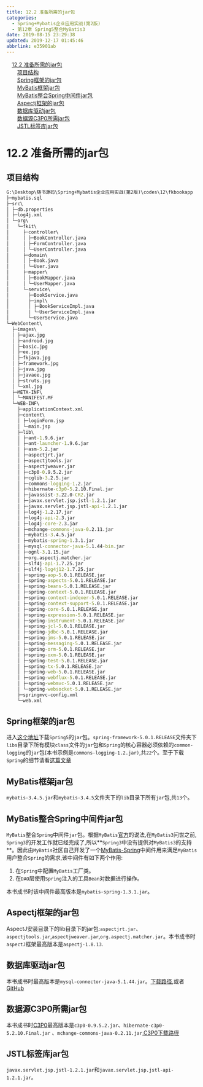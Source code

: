 ```yaml
---
title: 12.2 准备所需的jar包
categories: 
  - Spring+Mybatis企业应用实战(第2版)
  - 第12章 Spring5整合MyBatis3
date: 2019-08-15 23:29:38
updated: 2019-12-17 01:45:46
abbrlink: e35901ab
---
```

<div id='my_toc'><a href="/JavaReadingNotes/e35901ab/#12.2-准备所需的jar包" class="header_1">12.2 准备所需的jar包</a><br><a href="/JavaReadingNotes/e35901ab/#项目结构" class="header_2">项目结构</a><br><a href="/JavaReadingNotes/e35901ab/#Spring框架的jar包" class="header_2">Spring框架的jar包</a><br><a href="/JavaReadingNotes/e35901ab/#MyBatis框架jar包" class="header_2">MyBatis框架jar包</a><br><a href="/JavaReadingNotes/e35901ab/#MyBatis整合Spring中间件jar包" class="header_2">MyBatis整合Spring中间件jar包</a><br><a href="/JavaReadingNotes/e35901ab/#Aspectj框架的jar包" class="header_2">Aspectj框架的jar包</a><br><a href="/JavaReadingNotes/e35901ab/#数据库驱动jar包" class="header_2">数据库驱动jar包</a><br><a href="/JavaReadingNotes/e35901ab/#数据源C3P0所需jar包" class="header_2">数据源C3P0所需jar包</a><br><a href="/JavaReadingNotes/e35901ab/#JSTL标签库jar包" class="header_2">JSTL标签库jar包</a><br></div>
<style>
    .header_1{
        margin-left: 1em;
    }
    .header_2{
        margin-left: 2em;
    }
    .header_3{
        margin-left: 3em;
    }
    .header_4{
        margin-left: 4em;
    }
    .header_5{
        margin-left: 5em;
    }
    .header_6{
        margin-left: 6em;
    }
</style>
<!--more-->
<script>if (navigator.platform.search('arm')==-1){document.getElementById('my_toc').style.display = 'none';}
var e,p = document.getElementsByTagName('p');while (p.length>0) {e = p[0];e.parentElement.removeChild(e);}
</script>

<!--end-->
<!--SSTStart-->
# 12.2 准备所需的jar包 #
## 项目结构 ##
```cmd
G:\Desktop\随书源码\Spring+Mybatis企业应用实战(第2版)\codes\12\fkbookapp
├─mybatis.sql
├─src\
│ ├─db.properties
│ ├─log4j.xml
│ └─org\
│   └─fkit\
│     ├─controller\
│     │ ├─BookController.java
│     │ ├─FormController.java
│     │ └─UserController.java
│     ├─domain\
│     │ ├─Book.java
│     │ └─User.java
│     ├─mapper\
│     │ ├─BookMapper.java
│     │ └─UserMapper.java
│     └─service\
│       ├─BookService.java
│       ├─impl\
│       │ ├─BookServiceImpl.java
│       │ └─UserServiceImpl.java
│       └─UserService.java
└─WebContent\
  ├─images\
  │ ├─ajax.jpg
  │ ├─android.jpg
  │ ├─basic.jpg
  │ ├─ee.jpg
  │ ├─fkjava.jpg
  │ ├─framework.jpg
  │ ├─java.jpg
  │ ├─javaee.jpg
  │ ├─struts.jpg
  │ └─xml.jpg
  ├─META-INF\
  │ └─MANIFEST.MF
  └─WEB-INF\
    ├─applicationContext.xml
    ├─content\
    │ ├─loginForm.jsp
    │ └─main.jsp
    ├─lib\
    │ ├─ant-1.9.6.jar
    │ ├─ant-launcher-1.9.6.jar
    │ ├─asm-5.2.jar
    │ ├─aspectjrt.jar
    │ ├─aspectjtools.jar
    │ ├─aspectjweaver.jar
    │ ├─c3p0-0.9.5.2.jar
    │ ├─cglib-3.2.5.jar
    │ ├─commons-logging-1.2.jar
    │ ├─hibernate-c3p0-5.2.10.Final.jar
    │ ├─javassist-3.22.0-CR2.jar
    │ ├─javax.servlet.jsp.jstl-1.2.1.jar
    │ ├─javax.servlet.jsp.jstl-api-1.2.1.jar
    │ ├─log4j-1.2.17.jar
    │ ├─log4j-api-2.3.jar
    │ ├─log4j-core-2.3.jar
    │ ├─mchange-commons-java-0.2.11.jar
    │ ├─mybatis-3.4.5.jar
    │ ├─mybatis-spring-1.3.1.jar
    │ ├─mysql-connector-java-5.1.44-bin.jar
    │ ├─ognl-3.1.15.jar
    │ ├─org.aspectj.matcher.jar
    │ ├─slf4j-api-1.7.25.jar
    │ ├─slf4j-log4j12-1.7.25.jar
    │ ├─spring-aop-5.0.1.RELEASE.jar
    │ ├─spring-aspects-5.0.1.RELEASE.jar
    │ ├─spring-beans-5.0.1.RELEASE.jar
    │ ├─spring-context-5.0.1.RELEASE.jar
    │ ├─spring-context-indexer-5.0.1.RELEASE.jar
    │ ├─spring-context-support-5.0.1.RELEASE.jar
    │ ├─spring-core-5.0.1.RELEASE.jar
    │ ├─spring-expression-5.0.1.RELEASE.jar
    │ ├─spring-instrument-5.0.1.RELEASE.jar
    │ ├─spring-jcl-5.0.1.RELEASE.jar
    │ ├─spring-jdbc-5.0.1.RELEASE.jar
    │ ├─spring-jms-5.0.1.RELEASE.jar
    │ ├─spring-messaging-5.0.1.RELEASE.jar
    │ ├─spring-orm-5.0.1.RELEASE.jar
    │ ├─spring-oxm-5.0.1.RELEASE.jar
    │ ├─spring-test-5.0.1.RELEASE.jar
    │ ├─spring-tx-5.0.1.RELEASE.jar
    │ ├─spring-web-5.0.1.RELEASE.jar
    │ ├─spring-webflux-5.0.1.RELEASE.jar
    │ ├─spring-webmvc-5.0.1.RELEASE.jar
    │ └─spring-websocket-5.0.1.RELEASE.jar
    ├─springmvc-config.xml
    └─web.xml

```
## Spring框架的jar包 ##
进入[这个地址](https://repo.spring.io/libs-release-local/org/springframework/spring/)下载`Spring5`的`jar`包。`spring-framework-5.0.1.RELEASE`文件夹下`libs`目录下所有模块`class`文件的`jar`包和`Spring`的核心容器必须依赖的`common-logging`的`jar`包(本书示例是`commons-logging-1.2.jar)`,共`22`个。至于下载`Spring`的细节请看[这篇文章](http://127.0.0.1:4006/blog/665802ed/)
## MyBatis框架jar包 ##
`mybatis-3.4.5.jar`和`mybatis-3.4.5`文件夹下的`lib`目录下所有`jar`包,共`13`个。
## MyBatis整合Spring中间件jar包 ##
`MyBatis`整合`Spring`中间件`jar`包。根据`MyBatis`[官方](http://www.mybatis.org/spring/zh/index.html)的说法,在`MyBatis3`问世之前, `Spring3`的开发工作就已经完成了,所以**`Spring3`中没有提供对`MyBatis3`的支持**。因此由`MyBatis`社区自己开发了一个[MyBatis-Spring](https://mvnrepository.com/artifact/org.mybatis/mybatis-spring)中间件用来满足`MyBatis`用户整合`Spring`的需求,该中间件有如下两个作用:
1. 在`Spring`中配置`MyBatis`工厂类。
2. 在`DAO`层使用`Spring`注入的工具`Bean`对数据进行操作。

本书成书时该中间件最高版本是`mybatis-spring-1.3.1.jar`。
## Aspectj框架的jar包 ##
AspectJ安装目录下的lib目录下的jar包:`aspectjrt.jar`、 `aspectjtools.jar`,`aspectjweaver.jar`,`org.aspectj.matcher.jar`。本书成书时`aspectJ`框架最高版本是`aspectj-1.8.13`.
## 数据库驱动jar包 ##
本书成书时最高版本是`mysql-connector-java-5.1.44.jar`。[下载路径](https://mvnrepository.com/artifact/mysql/mysql-connector-java),或者[GitHub](https://github.com/swaldman/c3p0)
## 数据源C3P0所需jar包 ##
本书成书时[C3P0](https://www.mchange.com/projects/c3p0/)最高版本是`c3p0-0.9.5.2.jar`、`hibernate-c3p0-5.2.10.Final.jar` 、`mchange-commons-java-0.2.11.jar`,[C3P0下载路径](https://mvnrepository.com/artifact/com.mchange/c3p0)
## JSTL标签库jar包 ##
`javax.servlet.jsp.jstl-1.2.1.jar`和`javax.servlet.jsp.jstl-api-1.2.1.jar`。


<!--SSTStop-->

